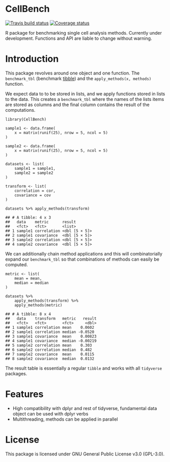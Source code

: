# CellBench

[![Travis build status](https://travis-ci.org/Shians/CellBench.svg?branch=master)](https://travis-ci.org/Shians/CellBench)
[![Coverage status](https://codecov.io/gh/Shians/CellBench/branch/master/graph/badge.svg)](https://codecov.io/github/Shians/CellBench?branch=master)
 
R package for benchmarking single cell analysis methods. Currently under development. Functions and API are liable to change without warning.

# Introduction

This package revolves around one object and one function. The `benchmark_tbl` (benchmark [tibble](https://tibble.tidyverse.org)) and the `apply_methods(x, methods)` function.

We expect data to to be stored in lists, and we apply functions stored in lists to the data. This creates a `benchmark_tbl` where the names of the lists items are stored as columns and the final column contains the result of the computations.

```
library(CellBench)

sample1 <- data.frame(
    x = matrix(runif(25), nrow = 5, ncol = 5)
)

sample2 <- data.frame(
    x = matrix(runif(25), nrow = 5, ncol = 5)
)

datasets <- list(
    sample1 = sample1,
    sample2 = sample2
)

transform <- list(
    correlation = cor,
    covariance = cov
)

datasets %>% apply_methods(transform)

## # A tibble: 4 x 3
##   data    metric      result       
##   <fct>   <fct>       <list>       
## 1 sample1 correlation <dbl [5 × 5]>
## 2 sample1 covariance  <dbl [5 × 5]>
## 3 sample2 correlation <dbl [5 × 5]>
## 4 sample2 covariance  <dbl [5 × 5]>
```

We can additionally chain method applications and this will combinatorially expand our `benchmark_tbl` so that combinations of methods can easily be computed.

```
metric <- list(
    mean = mean,
    median = median
)

datasets %>%
    apply_methods(transform) %>%
    apply_methods(metric)

## # A tibble: 8 x 4
##   data    transform   metric   result
##   <fct>   <fct>       <fct>     <dbl>
## 1 sample1 correlation mean    0.0602 
## 2 sample1 correlation median -0.0520 
## 3 sample1 covariance  mean    0.00823
## 4 sample1 covariance  median -0.00219
## 5 sample2 correlation mean    0.303  
## 6 sample2 correlation median  0.482  
## 7 sample2 covariance  mean    0.0115 
## 8 sample2 covariance  median  0.0132 
```

The result table is essentially a regular `tibble` and works with all `tidyverse` packages.

# Features

* High compatibility with dplyr and rest of tidyverse, fundamental data object can be used with dplyr verbs
* Multithreading, methods can be applied in parallel

# License

This package is licensed under GNU General Public License v3.0 (GPL-3.0).
